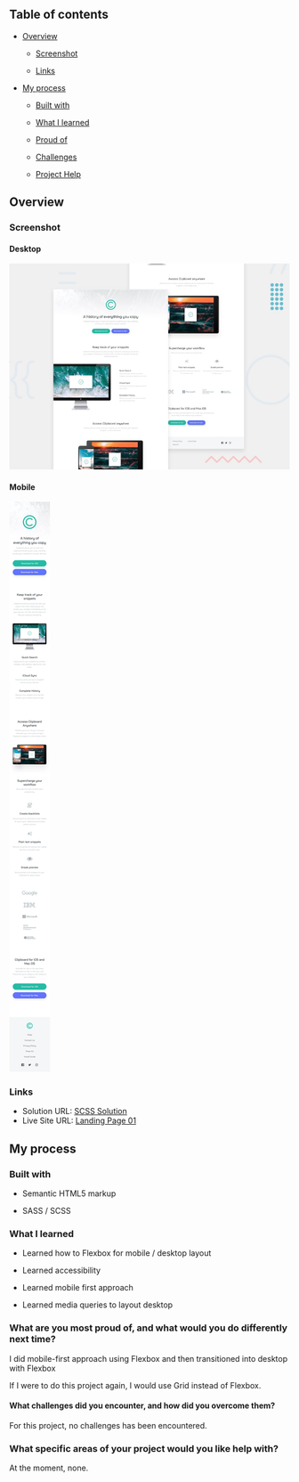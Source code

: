 ## Table of contents

- [Overview](#overview)

  - [Screenshot](#screenshot)

  - [Links](#links)

- [My process](#my-process)

  - [Built with](#built-with)

  - [What I learned](#what-i-learned)

  - [Proud of](#What-are-you-most-proud-of-and-what-would-you-do-differently-next-time)

  - [Challenges](#What-challenges-did-you-encounter-and-how-did-you-overcome-them)

  - [Project Help](#What-specific-areas-of-your-project-would-you-like-help-with)



## Overview

### Screenshot

#### Desktop

![Responsive Desktop Design ](Landing%20Page%2002/design/desktop-preview.jpg)


#### Mobile

![Responsive Mobile Design ](/Landing%20Page%2002/design/mobile-design.jpg)


### Links

- Solution URL: [SCSS Solution](https://github.com/FengDenny/Frontend-Mentor-Challenges/blob/main/Landing%20Page%2002/style.scss)
- Live Site URL: [Landing Page 01 ](https://landingpagee02.netlify.app/)

## My process

### Built with

- Semantic HTML5 markup

- SASS / SCSS


### What I learned

- Learned how to Flexbox for mobile / desktop layout

- Learned accessibility

- Learned mobile first approach 

- Learned media queries to layout desktop


### What are you most proud of, and what would you do differently next time?

I did mobile-first approach using Flexbox and then transitioned into desktop with Flexbox

If I were to do this project again, I would use Grid instead of Flexbox.

#### What challenges did you encounter, and how did you overcome them?

For this project, no challenges has been encountered.

### What specific areas of your project would you like help with?

At the moment, none.